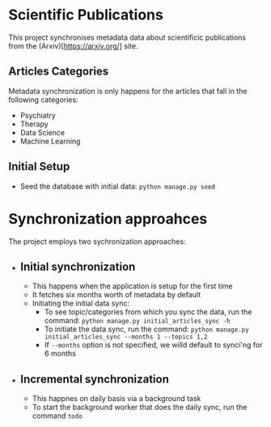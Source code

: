 # Scientific Publications
This project synchronises metadata data about scientificic publications from the (Arxiv)[https://arxiv.org/] site.

## Articles Categories
Metadata synchronization is only happens for the articles that fall in the following categories:
- Psychiatry
- Therapy
- Data Science
- Machine Learning

## Initial Setup
- Seed the database with initial data: `python manage.py seed`

# Synchronization approahces
The project employs two sychronization approaches:
 - ## Initial synchronization
    - This happens when the application is setup for the first time
    - It fetches six months worth of metadata by default
    - Initiating the initial data sync:
        - To see topic/categories from which you sync the data, run the command: `python manage.py initial_articles_sync -h`
        - To initiate the data sync, run the command: `python manage.py initial_articles_sync --months 1 --topics 1,2 `
        - If `--months` option is not specified, we willd default to synci'ng for 6 months

- ## Incremental synchronization
    - This happnes on daily basis via a background task
    - To start the background worker that does the daily sync, run the command `todo`
